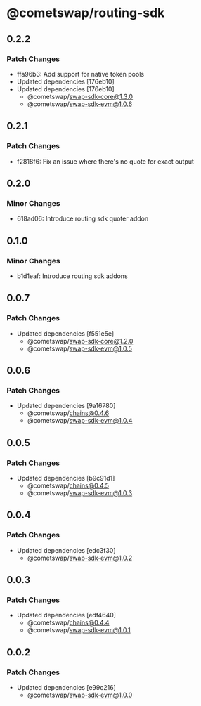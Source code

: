 # @cometswap/routing-sdk

## 0.2.2

### Patch Changes

- ffa96b3: Add support for native token pools
- Updated dependencies [176eb10]
- Updated dependencies [176eb10]
  - @cometswap/swap-sdk-core@1.3.0
  - @cometswap/swap-sdk-evm@1.0.6

## 0.2.1

### Patch Changes

- f2818f6: Fix an issue where there's no quote for exact output

## 0.2.0

### Minor Changes

- 618ad06: Introduce routing sdk quoter addon

## 0.1.0

### Minor Changes

- b1d1eaf: Introduce routing sdk addons

## 0.0.7

### Patch Changes

- Updated dependencies [f551e5e]
  - @cometswap/swap-sdk-core@1.2.0
  - @cometswap/swap-sdk-evm@1.0.5

## 0.0.6

### Patch Changes

- Updated dependencies [9a16780]
  - @cometswap/chains@0.4.6
  - @cometswap/swap-sdk-evm@1.0.4

## 0.0.5

### Patch Changes

- Updated dependencies [b9c91d1]
  - @cometswap/chains@0.4.5
  - @cometswap/swap-sdk-evm@1.0.3

## 0.0.4

### Patch Changes

- Updated dependencies [edc3f30]
  - @cometswap/swap-sdk-evm@1.0.2

## 0.0.3

### Patch Changes

- Updated dependencies [edf4640]
  - @cometswap/chains@0.4.4
  - @cometswap/swap-sdk-evm@1.0.1

## 0.0.2

### Patch Changes

- Updated dependencies [e99c216]
  - @cometswap/swap-sdk-evm@1.0.0
